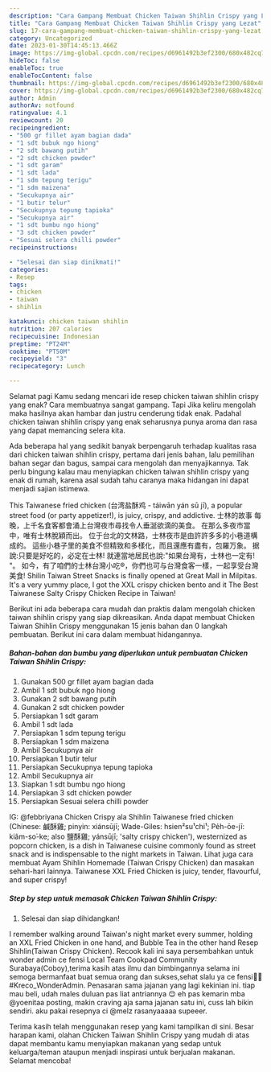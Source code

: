 ```yaml
---
description: "Cara Gampang Membuat Chicken Taiwan Shihlin Crispy yang Lezat"
title: "Cara Gampang Membuat Chicken Taiwan Shihlin Crispy yang Lezat"
slug: 17-cara-gampang-membuat-chicken-taiwan-shihlin-crispy-yang-lezat
category: Uncategorized
date: 2023-01-30T14:45:13.466Z
image: https://img-global.cpcdn.com/recipes/d6961492b3ef2300/680x482cq70/chicken-taiwan-shihlin-crispy-foto-resep-utama.jpg
hideToc: false
enableToc: true
enableTocContent: false
thumbnail: https://img-global.cpcdn.com/recipes/d6961492b3ef2300/680x482cq70/chicken-taiwan-shihlin-crispy-foto-resep-utama.jpg
cover: https://img-global.cpcdn.com/recipes/d6961492b3ef2300/680x482cq70/chicken-taiwan-shihlin-crispy-foto-resep-utama.jpg
author: Admin
authorAv: notfound
ratingvalue: 4.1
reviewcount: 20
recipeingredient:
- "500 gr fillet ayam bagian dada"
- "1 sdt bubuk ngo hiong"
- "2 sdt bawang putih"
- "2 sdt chicken powder"
- "1 sdt garam"
- "1 sdt lada"
- "1 sdm tepung terigu"
- "1 sdm maizena"
- "Secukupnya air"
- "1 butir telur"
- "Secukupnya tepung tapioka"
- "Secukupnya air"
- "1 sdt bumbu ngo hiong"
- "3 sdt chicken powder"
- "Sesuai selera chilli powder"
recipeinstructions:

- "Selesai dan siap dinikmati!"
categories:
- Resep
tags:
- chicken
- taiwan
- shihlin

katakunci: chicken taiwan shihlin 
nutrition: 207 calories
recipecuisine: Indonesian
preptime: "PT24M"
cooktime: "PT50M"
recipeyield: "3"
recipecategory: Lunch

---
```



Selamat pagi Kamu sedang mencari ide resep chicken taiwan shihlin crispy yang enak? Cara membuatnya sangat gampang. Tapi Jika keliru mengolah maka hasilnya akan hambar dan justru cenderung tidak enak. Padahal chicken taiwan shihlin crispy yang enak seharusnya punya aroma dan rasa yang dapat memancing selera kita.


Ada beberapa hal yang sedikit banyak berpengaruh terhadap kualitas rasa dari chicken taiwan shihlin crispy, pertama dari jenis bahan, lalu pemilihan bahan segar dan bagus, sampai cara mengolah dan menyajikannya. Tak perlu bingung kalau mau menyiapkan chicken taiwan shihlin crispy yang enak di rumah, karena asal sudah tahu caranya maka hidangan ini dapat menjadi sajian istimewa.

This Taiwanese fried chicken (台湾盐酥鸡 - táiwān yán sū jī), a popular street food (or party appetizer!), is juicy, crispy, and addictive. 士林的故事 每晚，上千名食客都會涌上台灣夜市尋找令人垂涎欲滴的美食。 在那么多夜市當中，唯有士林脫穎而出。 位于台北的文林路，士林夜市是由許許多多的小巷道構成的。 這些小巷子里的美食不但精致和多樣化，而且還應有盡有，包羅万象。 据說:只要是好吃的，必定在士林! 就連當地居民也說:&#34;如果台灣有，士林也一定有! &#34;。 如今，有了咱們的士林台灣小吃®，你們也可与台灣食客一樣，一起享受台灣美食! Shilin Taiwan Street Snacks is finally opened at Great Mall in Milpitas. It&#39;s a very yummy place, I got the XXL crispy chicken bento and it The Best Taiwanese Salty Crispy Chicken Recipe in Taiwan!


Berikut ini ada beberapa cara mudah dan praktis dalam mengolah chicken taiwan shihlin crispy yang siap dikreasikan. Anda dapat membuat Chicken Taiwan Shihlin Crispy menggunakan 15 jenis bahan dan 0 langkah pembuatan. Berikut ini cara dalam membuat hidangannya.

<!--inarticleads1-->

##### Bahan-bahan dan bumbu yang diperlukan untuk pembuatan Chicken Taiwan Shihlin Crispy:

1. Gunakan 500 gr fillet ayam bagian dada
1. Ambil 1 sdt bubuk ngo hiong
1. Gunakan 2 sdt bawang putih
1. Gunakan 2 sdt chicken powder
1. Persiapkan 1 sdt garam
1. Ambil 1 sdt lada
1. Persiapkan 1 sdm tepung terigu
1. Persiapkan 1 sdm maizena
1. Ambil Secukupnya air
1. Persiapkan 1 butir telur
1. Persiapkan Secukupnya tepung tapioka
1. Ambil Secukupnya air
1. Siapkan 1 sdt bumbu ngo hiong
1. Persiapkan 3 sdt chicken powder
1. Persiapkan Sesuai selera chilli powder


IG: @febbriyana Chicken Crispy ala Shihlin Taiwanese fried chicken (Chinese: 鹹酥雞; pinyin: xiánsūjī; Wade-Giles: hsien²su¹chi¹; Pe̍h-ōe-jī: kiâm-so͘-ke; also 鹽酥雞; yánsūjī; &#39;salty crispy chicken&#39;), westernized as popcorn chicken, is a dish in Taiwanese cuisine commonly found as street snack and is indispensable to the night markets in Taiwan. Lihat juga cara membuat Ayam Shihlin Homemade (Taiwan Crispy Chicken) dan masakan sehari-hari lainnya. Taiwanese XXL Fried Chicken is juicy, tender, flavourful, and super crispy! 

<!--inarticleads2-->

##### Step by step untuk memasak Chicken Taiwan Shihlin Crispy:


1. Selesai dan siap dihidangkan!

I remember walking around Taiwan&#39;s night market every summer, holding an XXL Fried Chicken in one hand, and Bubble Tea in the other hand Resep Shihlin(Taiwan Crispy Chicken). Recook kali ini saya persembahkan untuk wonder admin ce fensi Local Team Cookpad Community Surabaya(Coboy),terima kasih atas ilmu dan bimbingannya selama ini semoga bermanfaat buat semua orang dan sukses,sehat slalu ya ce fensi🙏😘 #Kreco_WonderAdmin. Penasaran sama jajanan yang lagi kekinian ini. tiap mau beli, udah males duluan pas liat antriannya 😌 eh pas kemarin mba @yoenitaa posting, makin craving aja sama jajanan satu ini, cuss lah bikin sendiri. aku pakai resepnya ci @melz rasanyaaaaa supeeer. 

Terima kasih telah menggunakan resep yang kami tampilkan di sini. Besar harapan kami, olahan Chicken Taiwan Shihlin Crispy yang mudah di atas dapat membantu kamu menyiapkan makanan yang sedap untuk keluarga/teman ataupun menjadi inspirasi untuk berjualan makanan. Selamat mencoba!
